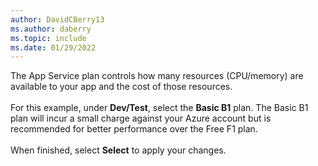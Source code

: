 ```yaml
---
author: DavidCBerry13
ms.author: daberry
ms.topic: include
ms.date: 01/29/2022
---
```

The App Service plan controls how many resources (CPU/memory) are available to your app and the cost of those resources.<br>
<br>
For this example, under **Dev/Test**, select the **Basic B1** plan.  The Basic B1 plan will incur a small charge against your Azure account but is recommended for better performance over the Free F1 plan.<br>
<br>
When finished, select **Select** to apply your changes.